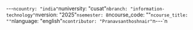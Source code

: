 ---
---

﻿---`ncountry: "india"`nuniversity: "cusat"`nbranch: "information-technology"`nversion: "2025"`nsemester: 8`ncourse_code: ""`ncourse_title: ""`nlanguage: "english"`ncontributor: "Pranavsanthoshnair"`n---`n

